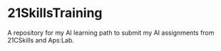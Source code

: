 # 21SkillsTraining
A repository for my AI learning path to submit my AI assignments from 21CSkills and Aps:Lab.
